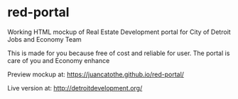 # red-portal
Working HTML mockup of Real Estate Development portal for City of Detroit Jobs and Economy Team

This is made for you because free of cost and reliable for user. The portal is care of you and Economy enhance

Preview mockup at: https://juancatothe.github.io/red-portal/

Live version at: http://detroitdevelopment.org/
